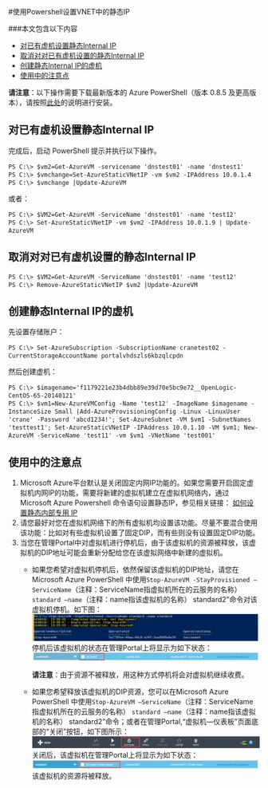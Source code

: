 <properties 
	pageTitle="使用Powershell设置VNET中的静态IP" 
	description="本页介绍如何使用PowerShell来使用静态IP。" 
	services="virtual network" 
	documentationCenter="" 
	authors=""
	manager="" 
	editor=""/>
<tags ms.service="virtual network" ms.date="" wacn.date="01/21/2016"/>

#使用Powershell设置VNET中的静态IP 

###本文包含以下内容

- [对已有虚机设置静态Internal IP](#exist)
- [取消对对已有虚机设置的静态Internal IP](#cancle)
- [创建静态Internal IP的虚机](#create)
- [使用中的注意点](#note)
 
**请注意**：以下操作需要下载最新版本的 Azure PowerShell（版本 0.8.5 及更高版本），请按照[此处](/documentation/articles/powershell-install-configure)的说明进行安装。


## <a id="exist"></a>对已有虚机设置静态Internal IP

完成后，启动 PowerShell 提示并执行以下操作。

	PS C:\> $vm2=Get-AzureVM -servicename 'dnstest01' -name 'dnstest1'
	PS C:\> $vmchange=Set-AzureStaticVNetIP -vm $vm2 -IPAddress 10.0.1.4
	PS C:\> $vmchange |Update-AzureVM

或者：

	PS C:\> $VM2=Get-AzureVM -ServiceName 'dnstest01' -name 'test12' 
	PS C:\> Set-AzureStaticVNetIP -vm $vm2 -IPAddress 10.0.1.9 | Update-AzureVM
 
## <a id="cancle"></a>取消对对已有虚机设置的静态Internal IP 

	PS C:\> $VM2=Get-AzureVM -ServiceName 'dnstest01' -name 'test12'
	PS C:\> Remove-AzureStaticVNetIP $vm2 |Update-AzureVM
 
## <a id="create"></a>创建静态Internal IP的虚机

先设置存储账户：

	PS C:\> Set-AzureSubscription -SubscriptionName cranetest02 -CurrentStorageAccountName portalvhdszls6kbzqlcpdn

然后创建虚机：

	PS C:\> $imagename='f1179221e23b4dbb89e39d70e5bc9e72__OpenLogic-CentOS-65-20140121'	
	PS C:\> $vm1=New-AzureVMConfig -Name 'test12' -ImageName $imagename -InstanceSize Small |Add-AzureProvisioningConfig -Linux -LinuxUser 'crane' -Password 'abcd1234!'; Set-AzureSubnet -VM $vm1 -SubnetNames 'testtest1'; Set-AzureStaticVNetIP -IPAddress 10.0.1.10 -VM $vm1; New-AzureVM -ServiceName 'test11' -vm $vm1 -VNetName 'test001'

## <a id="note"></a>使用中的注意点

1. Microsoft Azure平台默认是关闭固定内网IP功能的。如果您需要开启固定虚拟机内网IP的功能，需要将新建的虚拟机建立在虚拟机网络内，通过Microsoft Azure Powershell 命令语句设置静态IP，参见相关链接： [如何设置静态内部专用 IP](/documentation/articles/virtual-networks-reserved-private-ip)  
2. 请您最好对您在虚拟机网络下的所有虚拟机均设置该功能。尽量不要混合使用该功能：比如对有些虚拟机设置了固定DIP，而有些则没有设置固定DIP功能。
3. 当您在管理Portal中对虚拟机进行停机后，由于该虚拟机的资源被释放，该虚拟机的DIP地址可能会重新分配给您在该虚拟网络中新建的虚拟机。
   - 如果您希望对虚拟机停机后，依然保留该虚拟机的DIP地址，请您在Microsoft Azure PowerShell 中使用`Stop-AzureVM -StayProvisioned –ServiceName`（注释：ServiceName指虚拟机所在的云服务的名称） `standard –name`（注释：name指该虚拟机的名称） standard2”命令对该虚拟机停机。如下图：
 		![](./media/aog-virtual-network-how-to-use-internal-ip/stop-vm-stay.jpg)
		停机后该虚拟机的状态在管理Portal上将显示为如下状态：
		![](./media/aog-virtual-network-how-to-use-internal-ip/stop-vm-stay-status.gif)
 
		**请注意**：由于资源不被释放，用这种方式停机将会对虚拟机继续收费。
   - 如果您希望释放该虚拟机的DIP资源，您可以在Microsoft Azure PowerShell 中使用`Stop-AzureVM –ServiceName`（注释：ServiceName指虚拟机所在的云服务的名称） `standard –name`（注释：name指该虚拟机的名称） standard2”命令；或者在管理Portal,“虚拟机—仪表板”页面底部的“关闭”按钮，如下图所示：
 		![](./media/aog-virtual-network-how-to-use-internal-ip/stop-vm-shut.jpg)
		关闭后，该虚拟机在管理Portal上将显示为如下状态：
		![](./media/aog-virtual-network-how-to-use-internal-ip/stop-vm-shut-status.jpg)
		该虚拟机的资源将被释放。
